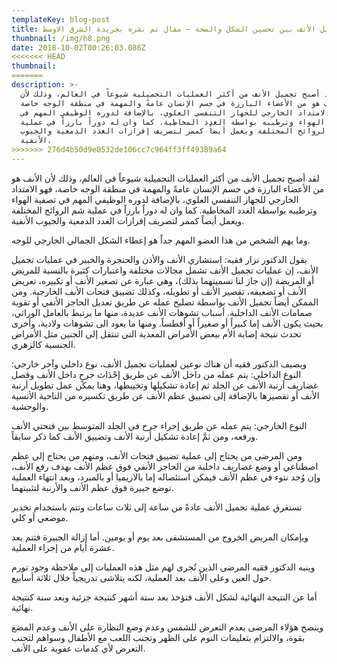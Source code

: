 ```yaml
---
templateKey: blog-post
title: عمليات تجميل الأنف بين تحسين الشكل والصحة – مقال تم نشره بجريدة الشرق الاوسط
thumbnail: /img/h8.png
date: 2018-10-02T00:26:03.086Z
<<<<<<< HEAD
thumbnail:
=======
description: >-
  لقد أصبح تجميل الأنف من أكثر العمليات التجميلية شيوعاً في العالم، وذلك لأن
  الأنف هو من الأعضاء البارزة في جسم الإنسان عامةً والمهمة في منطقة الوجه خاصة،
  فهو الامتداد الخارجي للجهاز التنفسي العلوي، بالإضافة لدوره الوظيفي المهم في
  تصفية الهواء وترطيبه بواسطة الغدد المخاطية. كما وان له دوراً بارزاً في عملية
  شم الروائح المختلفة ويعمل أيضاً كممر لتصريف إفرازات الغدد الدمعية والجيوب
  الأنفية.
>>>>>>> 276d4b50d9e0532de106cc7c964ff3ff49389a64
---
```


لقد أصبح تجميل الأنف من أكثر العمليات التجميلية شيوعاً في العالم، وذلك لأن الأنف هو من الأعضاء البارزة في جسم الإنسان عامةً والمهمة في منطقة الوجه خاصة، فهو الامتداد الخارجي للجهاز التنفسي العلوي، بالإضافة لدوره الوظيفي المهم في تصفية الهواء وترطيبه بواسطة الغدد المخاطية. كما وان له دوراً بارزاً في عملية شم الروائح المختلفة ويعمل أيضاً كممر لتصريف إفرازات الغدد الدمعية والجيوب الأنفية.

وما يهم الشخص من هذا العضو المهم جداً هو إعطاء الشكل الجمالي الخارجي للوجه.

يقول الدكتور نزار فقيه: استشاري الأنف والأذن والحنجرة والخبير في عمليات تجميل الأنف، إن عمليات تجميل الأنف تشمل مجالات مختلفة واعتبارات كثيرة بالنسبة للمريض أو المريضة (إن جاز لنا تسميتهما بذلك)، وهي عبارة عن تصغير الأنف أو تكبيره، تعريض الأنف أو تضعيفه، تقصير الأنف أو تطويله، وكذلك تضييق فتحات الأنف الخارجية. ومن الممكن أيضاً تجميل الأنف بواسطة تصليح عمله عن طريق تعديل الحاجز الأنفي أو تقوية صمامات الأنف الداخلية. أسباب تشوهات الأنف عديدة، منها ما يرتبط بالعامل الوراثي، بحيث يكون الأنف إما كبيراً أو صغيراً أو أفطساً. ومنها ما يعود الى تشوهات ولادية، وأخرى تحدث نتيجة إصابة الأم ببعض الأمراض المعدية التي تنتقل إلى الجنين مثل الأمراض الجنسية كالزهري.

ويضيف الدكتور فقيه أن هناك نوعين لعمليات تجميل الأنف، نوع داخلي وآخر خارجي: النوع الداخلي: يتم عمله من داخل الأنف عن طريق إحْدَاث جرحٍ داخل الأنف وفصل غضاريف أرنبة الأنف عن الجلد ثم إعادة تشكيلها وتخييطها، وهنا يمكن عمل تطويل أرنبة الأنف أو تقصيرها بالإضافة إلى تضييق عظم الأنف عن طريق تكسيره من الناحية الأنسية والوحشية.

النوع الخارجي: يتم عمله عن طريق إجراء جرح في الجلد المتوسط بين فتحتي الأنف ورفعه، ومن ثمَّ إعادة تشكيل أرنبة الأنف وتضييق الأنف كما ذكر سابقاً.

ومن المرضى من يحتاج إلى عملية تضييق فتحات الأنف، ومنهم من يحتاج إلى عظم اصطناعي أو وضع غضاريف داخلية من الحاجز الأنفي فوق عظم الأنف بهدف رفع الأنف، وإن وُجد نتوء في عظم الأنف فيمكن استئصاله إما بالازيميا أو بالمبرد، وبعد انتهاء العملية توضع جبيرة فوق عظم الأنف والأرنبة لتثبيتهما.

تستغرق عملية تجميل الأنف عادةً من ساعة إلى ثلاث ساعات وتتم باستخدام تخدير موضعي أو كلي.

وبإمكان المريض الخروج من المستشفى بعد يوم أو يومين. أما إزالة الجبيرة فتتم بعد عشرة أيام من إجراء العملية.

وينبه الدكتور فقيه المرضى الذين تُجرى لهم مثل هذه العمليات إلى ملاحظة وجود تورم حول العين وعلى الأنف بعد العملية، لكنه يتلاشى تدريجياً خلال ثلاثة أسابيع.

أما عن النتيجة النهائية لشكل الأنف فتؤخذ بعد ستة أشهر كنتيجة جزئية وبعد سنة كنتيجة نهائية.

وينصح هؤلاء المرضى بعدم التعرض للشمس وعدم وضع النظارة على الأنف وعدم المضغ بقوة، والالتزام بتعليمات النوم على الظهر وتجنب اللعب مع الأطفال وسواهم لتجنب التعرض لأي كدمات عفوية على الأنف.
